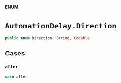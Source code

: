 **ENUM**

# `AutomationDelay.Direction`

```swift
public enum Direction: String, Codable
```

## Cases
### `after`

```swift
case after
```
